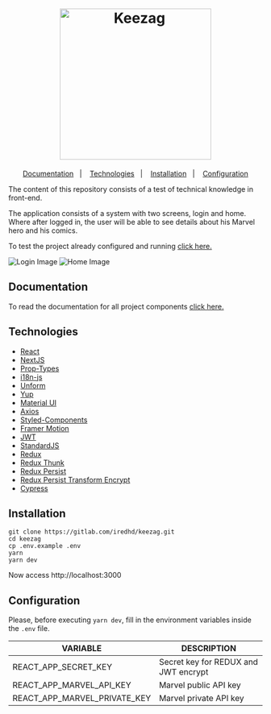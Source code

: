 <h1 align="center">
  <a href="http://keezag.iredhd.dev">
    <img alt="Keezag" src="https://res.cloudinary.com/iredhd/image/upload/v1593402949/keezag/keezag_phqxq8.svg" width=300 />
  </a>
</h1>

<p align="center">
  <a href="#documentation">Documentation</a>&nbsp;&nbsp;&nbsp;|&nbsp;&nbsp;&nbsp;
  <a href="#technologies">Technologies</a>&nbsp;&nbsp;&nbsp;|&nbsp;&nbsp;&nbsp;
  <a href="#installation">Installation</a>&nbsp;&nbsp;&nbsp;|&nbsp;&nbsp;&nbsp;
  <a href="#Configuration">Configuration</a>
</p>

The content of this repository consists of a test of technical knowledge in front-end.

The application consists of a system with two screens, login and home. Where after logged in, the user will be able to see details about his Marvel hero and his comics.

To test the project already configured and running [click here.](http://keezag.iredhd.dev)

<img alt="Login Image" src="https://res.cloudinary.com/iredhd/image/upload/v1593406252/keezag/keezag-login_csuvdg.png"/>

<img alt="Home Image" src="https://res.cloudinary.com/iredhd/image/upload/v1593406191/keezag/keezag-home_saygz2.png"/>

## Documentation
To read the documentation for all project components [click here.](http://keezag.iredhd.dev/docs/index.html)

## Technologies
- [React](https://github.com/facebook/react)
- [NextJS](https://github.com/vercel/next.js)
- [Prop-Types](https://github.com/facebook/prop-types)
- [i18n-js](https://github.com/fnando/i18n-js)
- [Unform](https://github.com/Rocketseat/unform)
- [Yup](https://github.com/jquense/yup)
- [Material UI](https://github.com/mui-org/material-ui)
- [Axios](https://github.com/axios/axios)
- [Styled-Components](https://github.com/styled-components/styled-components)
- [Framer Motion](https://github.com/framer/motion)
- [JWT](https://github.com/auth0/node-jsonwebtoken)
- [StandardJS](https://github.com/standard/standard)
- [Redux](https://github.com/reduxjs/redux)
- [Redux Thunk](https://github.com/reduxjs/redux-thunk)
- [Redux Persist](https://github.com/rt2zz/redux-persist)
- [Redux Persist Transform Encrypt](https://github.com/maxdeviant/redux-persist-transform-encrypt)
- [Cypress](https://github.com/cypress-io/cypress)

## Installation
```
git clone https://gitlab.com/iredhd/keezag.git
cd keezag
cp .env.example .env
yarn
yarn dev
```
Now access http://localhost:3000

## Configuration
Please, before executing `yarn dev`, fill in the environment variables inside the `.env` file.

| VARIABLE  |  DESCRIPTION  |
| ------------------- | ------------------- |
| REACT_APP_SECRET_KEY |  Secret key for REDUX and JWT encrypt |
| REACT_APP_MARVEL_API_KEY |  Marvel public API key |
| REACT_APP_MARVEL_PRIVATE_KEY |  Marvel private API key |